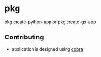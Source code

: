 # pkg
pkg create-python-app or pkg create-go-app

## Contributing
* application is designed using [cobra](https://www.linode.com/docs/guides/using-cobra/)
